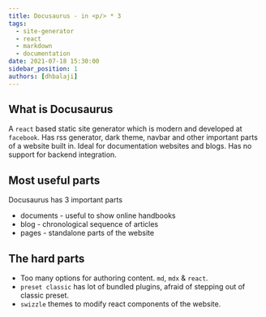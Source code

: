 ```yaml
---
title: Docusaurus - in <p/> * 3 
tags:
  - site-generator
  - react
  - markdown
  - documentation
date: 2021-07-18 15:30:00
sidebar_position: 1
authors: [dhbalaji]
---
```


## What is Docusaurus

A `react` based static site generator which is modern and developed at `facebook`. Has rss generator, dark theme, navbar and other important parts of a website built in. Ideal for documentation websites and blogs. Has no support for backend integration.

## Most useful parts

Docusaurus has 3 important parts

- documents - useful to show online handbooks
- blog - chronological sequence of articles
- pages - standalone parts of the website

## The hard parts

- Too many options for authoring content. `md`, `mdx` & `react`.
- `preset classic` has lot of bundled plugins, afraid of stepping out of classic preset.
- `swizzle` themes to modify react components of the website.




